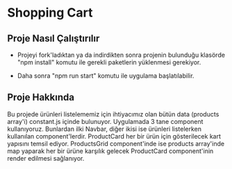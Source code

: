# Shopping Cart
## Proje Nasıl Çalıştırılır

* Projeyi fork'ladıktan ya da indirdikten sonra projenin bulunduğu klasörde "npm install" komutu ile gerekli paketlerin yüklenmesi gerekiyor.

* Daha sonra "npm run start" komutu ile uygulama başlatılabilir.

## Proje Hakkında
Bu projede ürünleri listelememiz için ihtiyacımız olan bütün data (products array'i) constant.js içinde bulunuyor. Uygulamada 3 tane component kullanıyoruz. Bunlardan ilki Navbar, diğer ikisi ise ürünleri listelerken kullanılan component'lerdir. ProductCard her bir ürün için gösterilecek kart yapısını temsil ediyor. ProductsGrid component'inde ise products array'inde map yaparak her bir ürüne karşılık gelecek ProductCard component'inin render edilmesi sağlanıyor.